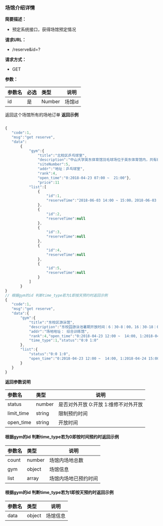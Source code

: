 ### 场馆介绍详情

**简要描述：**
- 预定系统接口，获得场馆预定情况

**请求URL：**
- /reserve&id=?

**请求方式：**
- GET

**参数：**

|参数名|必选|类型|说明|
|:----    |:---|:----- |-----   |
|id |是  |Number |场馆id   |
返回这个场馆所有的场地订单
 **返回示例**

 ```js
 
{
    "code":1,
    "msg":"get reserve",
    "data":
        {
            "gym":{
                "title":"北校区乒乓球室",
                "description":"中山大学英东体育馆羽毛球场位于英东体育馆内，共有8片球场，与排球共用。英东羽毛球场开放时间从8：00至22：00时，非排球训练和体育教学时段均可定场，全天收费。",
                "siteNumber":5,
                "addr":"地址：乒乓球室",
                "rank":4,
                "open_time":"0:2018-04-23 07:00 ~  21:00"},
                "price":11
            "list":[
                {
                    "id":1,
                    "reserveTime":"2018-06-03 14:00 ~ 15:00，2018-06-03 15:00 ~ 16:00"
                },
                {
                    "id":2,
                    "reserveTime":null
                },
                {
                    "id":3,
                    "reserveTime":null
                },
                {
                    "id":4,
                    "reserveTime":null
                },
                {
                    "id":5,
                    "reserveTime":null
                }
            ]
        }
}
// 根据gym的id 判断time_type若为1即按天预约时返回示例
{
    "code":1,
    "msg":"get reserve",
    "data":{
        "gym":{
            "title":"东校区游泳馆",
            "description":"东校园游泳池暑期开放时间：6：30-8：00，16：30-18：00，19：30-21：00。 可以网上预订和现场扣预订，网上可提前一天预订。 建议先网上预订，现场验证可节省入场时间。如现场预订需输入校园卡密码，会增加入场时间。","siteNumber":0,
            "addr":"场地地址： 综合训练馆",
            "rank":4,"open_time":"0:2018-04-23 12:00 ~  14:00, 1:2018-04-24 15:00 ~ 17:00",
            "time_type":1,"status":"0:0 1:0"
        },
        "list":{
            "status":"0:0 1:0",
            "open_time":"0:2018-04-23 12:00 ~  14:00, 1:2018-04-24 15:00 ~ 17:00"
        }
    }
}
 ```

  **返回参数说明**

|参数名|类型|说明|
|:-----  |:-----|-----                           |
|status |number   |是否对外开放 0:开放 1:维修不对外开放  |
|limit_time |string   |限制预约时间|
|open_time |string   |开放时间|

#### 根据gym的id 判断time_type若为0即按时间预约时返回示例

|参数名|类型|说明|
|:-----  |:-----|-----                           |
|count |number   |场馆内场地总数  |
|gym |object   |场馆信息  |
|list |array   |场馆内场地已预约时间  |

#### 根据gym的id 判断time_type若为1即按天预约时返回示例

|参数名|类型|说明|
|:-----  |:-----|-----                           |
|data |object   |场馆信息  |
